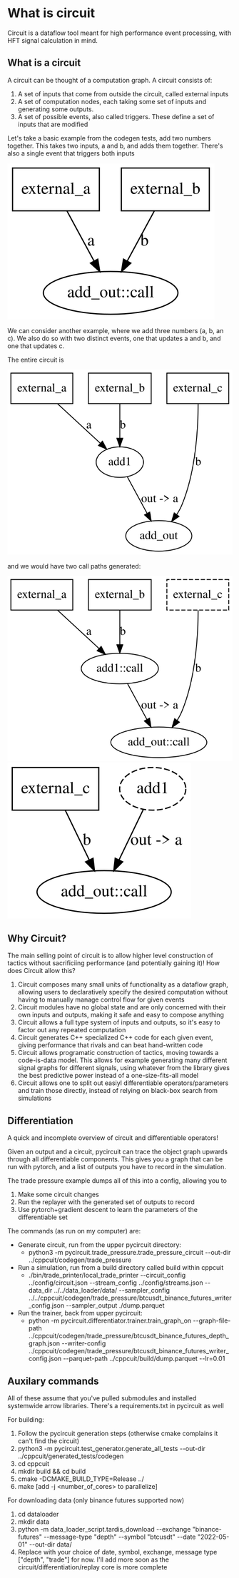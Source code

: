 # What is circuit

Circuit is a dataflow tool meant for high performance event processing, with HFT signal calculation in mind.

## What is a circuit

A circuit can be thought of a computation graph. A circuit consists of:

1. A set of inputs that come from outside the circuit, called external inputs
2. A set of computation nodes, each taking some set of inputs and generating some outputs.
3. A set of possible events, also called triggers. These define a set of inputs that are modified

Let's take a basic example from the codegen tests, add two numbers together. This takes two inputs, a and b, and adds them together. There's also a single event that triggers both inputs

![Directed graph describing basic dataflow to add two numbers](docs/img/add_two_numbers.svg)

We can consider another example, where we add three numbers (a, b, an c). We also do so with two distinct events, one that updates a and b, and one that updates c.

The entire circuit is

![Full circuit calltree for summing three numbers](docs/img/wide_trigger_add.svg)

and we would have two call paths generated:

![Call subtree when we update A and B](docs/img/wide_trigger_add_ab.svg)
![Call subtree when we update C](docs/img/wide_trigger_add_c.svg)

## Why Circuit?

The main selling point of circuit is to allow higher level construction of tactics without sacrificiing performance (and potentially gaining it)! How does Circuit allow this?

1. Circuit composes many small units of functionality as a dataflow graph, allowing users to declaratively specify the desired computation without having to manually manage control flow for given events
2. Circuit modules have no global state and are only concerned with their own inputs and outputs, making it safe and easy to compose anything
3. Circuit allows a full type system of inputs and outputs, so it's easy to factor out any repeated computation
4. Circuit generates C++ specialized C++ code for each given event, giving performance that rivals and can beat hand-written code
5. Circuit allows programatic construction of tactics, moving towards a code-is-data model. This allows for example generating many different signal graphs for different signals, using whatever from the library gives the best predictive power instead of a one-size-fits-all model
6. Circuit allows one to split out easiyl differentiable operators/parameters and train those directly, instead of relying on black-box search from simulations

## Differentiation

A quick and incomplete overview of circuit and differentiable operators!

Given an output and a circuit, pycircuit can trace the object graph upwards through all differentiable components. This gives you a graph that can be run with pytorch, and a list of outputs you have to record in the simulation.

The trade pressure example dumps all of this into a config, allowing you to

1. Make some circuit changes
2. Run the replayer with the generated set of outputs to record
3. Use pytorch+gradient descent to learn the parameters of the differentiable set

The commands (as run on my computer) are:

* Generate circuit, run from the upper pycircuit directory:
  * python3 -m pycircuit.trade_pressure.trade_pressure_circuit --out-dir ../cppcuit/codegen/trade_pressure
* Run a simulation, run from a build directory called build within cppcuit
  * ./bin/trade_printer/local_trade_printer --circuit_config ../config/circuit.json --stream_config ../config/streams.json --data_dir ../../data_loader/data/ --sampler_config ../../cppcuit/codegen/trade_pressure/btcusdt_binance_futures_writer_config.json --sampler_output ./dump.parquet
* Run the trainer, back from upper pycircuit:
  * python -m pycircuit.differentiator.trainer.train_graph_on --graph-file-path ../cppcuit/codegen/trade_pressure/btcusdt_binance_futures_depth_graph.json --writer-config ../cppcuit/codegen/trade_pressure/btcusdt_binance_futures_writer_config.json --parquet-path ../cppcuit/build/dump.parquet --lr=0.01

## Auxilary commands

All of these assume that you've pulled submodules and installed systemwide arrow libraries.
There's a requirements.txt in pycircuit as well

For building:

  1. Follow the pycircuit generation steps (otherwise cmake complains it can't find the circuit)
  2. python3 -m pycircuit.test_generator.generate_all_tests --out-dir ../cppcuit/generated_tests/codegen
  3. cd cppcuit
  4. mkdir build && cd build
  5. cmake -DCMAKE_BUILD_TYPE=Release ../
  6. make [add -j \<number_of_cores\> to parallelize]

For downloading data (only binance futures supported now)

1. cd dataloader
2. mkdir data
3. python -m data_loader_script.tardis_download --exchange "binance-futures" --message-type "depth" --symbol "btcusdt" --date "2022-05-01" --out-dir data/
4. Replace with your choice of date, symbol, exchange, message type ["depth", "trade"] for now. I'll add more soon as the circuit/differentiation/replay core is more complete
